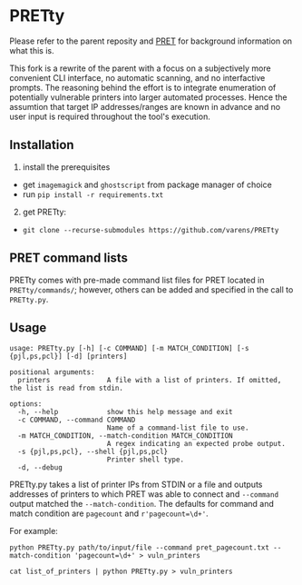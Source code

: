 # PRETty
Please refer to the parent reposity and [PRET](https://github.com/RUB-NDS/PRET) for background information on what this is.

This fork is a rewrite of the parent with a focus on a subjectively more convenient CLI interface, no automatic scanning, and no interfactive prompts. The reasoning behind the effort is to integrate enumeration of potentially vulnerable printers into larger automated processes. Hence the assumtion that target IP addresses/ranges are known in advance and no user input is required throughout the tool's execution.

## Installation

1. install the prerequisites
  - get `imagemagick` and `ghostscript` from package manager of choice
  - run `pip install -r requirements.txt`
2. get PRETty:
  - `git clone --recurse-submodules https://github.com/varens/PRETty`

## PRET command lists

PRETty comes with pre-made command list files for PRET located in `PRETty/commands/`; however, others can be added and specified in the call to `PRETty.py`.

## Usage
```
usage: PRETty.py [-h] [-c COMMAND] [-m MATCH_CONDITION] [-s {pjl,ps,pcl}] [-d] [printers]

positional arguments:
  printers              A file with a list of printers. If omitted, the list is read from stdin.

options:
  -h, --help            show this help message and exit
  -c COMMAND, --command COMMAND
                        Name of a command-list file to use.
  -m MATCH_CONDITION, --match-condition MATCH_CONDITION
                        A regex indicating an expected probe output.
  -s {pjl,ps,pcl}, --shell {pjl,ps,pcl}
                        Printer shell type.
  -d, --debug
```

PRETty.py takes a list of printer IPs from STDIN or a file and outputs addresses of printers to which PRET was able to connect and `--command` output matched the `--match-condition`. The defaults for command and match condition are `pagecount` and `r'pagecount=\d+'`.

For example:

```
python PRETty.py path/to/input/file --command pret_pagecount.txt --match-condition 'pagecount=\d+' > vuln_printers
```

```
cat list_of_printers | python PRETty.py > vuln_printers
```
